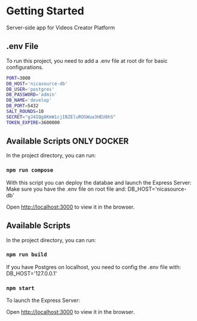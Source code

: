 # Getting Started

Server-side app for Videos Creator Platform

## .env File

To run this project, you need to add a .env file at root dir for basic configurations.

```bash
PORT=3000
DB_HOST='nicasource-db'
DB_USER='postgres'
DB_PASSWORD='admin'
DB_NAME='develop'
DB_PORT=5432
SALT_ROUNDS=10
SECRET="gJ4IQg8KmW1cjIBZEluROSWua3HEU8hS"
TOKEN_EXPIRE=3600000
```


## Available Scripts ONLY DOCKER

In the project directory, you can run:

### `npm run compose`

With this script you can deploy the databae and launch the Express Server:
Make sure you have the .env file on root file and:
    DB_HOST='nicasource-db'

Open [http://localhost:3000](http://localhost:3000) to view it in the browser.



## Available Scripts

In the project directory, you can run:

### `npm run build`

If you have Postgres on localhost, you need to config the .env file with:
    DB_HOST='127.0.0.1'

### `npm start`

To launch the Express Server:

Open [http://localhost:3000](http://localhost:3000) to view it in the browser.